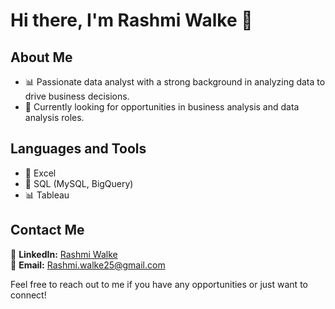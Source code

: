 # Hi there, I'm Rashmi Walke 👋

## About Me
- 📊 Passionate data analyst with a strong background in analyzing data to drive business decisions.
- 🎯 Currently looking for opportunities in business analysis and data analysis roles.

## Languages and Tools
- 💼 Excel
- 💽 SQL (MySQL, BigQuery)
- 📊 Tableau

## Contact Me
🔗 **LinkedIn:** [Rashmi Walke](https://www.linkedin.com/in/rashmi-walke-4667b01b3/)  
📧 **Email:** Rashmi.walke25@gmail.com  

Feel free to reach out to me if you have any opportunities or just want to connect!
